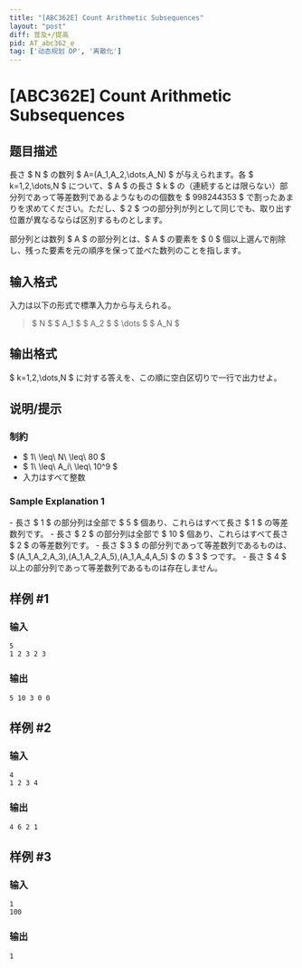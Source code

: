 ```yaml
---
title: "[ABC362E] Count Arithmetic Subsequences"
layout: "post"
diff: 普及+/提高
pid: AT_abc362_e
tag: ['动态规划 DP', '离散化']
---
```


# [ABC362E] Count Arithmetic Subsequences

## 题目描述

[problemUrl]: https://atcoder.jp/contests/abc362/tasks/abc362_e

長さ $ N $ の数列 $ A=(A_1,A_2,\dots,A_N) $ が与えられます。各 $ k=1,2,\dots,N $ について、$ A $ の長さ $ k $ の（連続するとは限らない）部分列であって等差数列であるようなものの個数を $ 998244353 $ で割ったあまりを求めてください。ただし、$ 2 $ つの部分列が列として同じでも、取り出す位置が異なるならば区別するものとします。

部分列とは数列 $ A $ の部分列とは、$ A $ の要素を $ 0 $ 個以上選んで削除し、残った要素を元の順序を保って並べた数列のことを指します。

## 输入格式

入力は以下の形式で標準入力から与えられる。

> $ N $ $ A_1 $ $ A_2 $ $ \dots $ $ A_N $

## 输出格式

$ k=1,2,\dots,N $ に対する答えを、この順に空白区切りで一行で出力せよ。

## 说明/提示

### 制約

- $ 1\ \leq\ N\ \leq\ 80 $
- $ 1\ \leq\ A_i\ \leq\ 10^9 $
- 入力はすべて整数

### Sample Explanation 1

\- 長さ $ 1 $ の部分列は全部で $ 5 $ 個あり、これらはすべて長さ $ 1 $ の等差数列です。 - 長さ $ 2 $ の部分列は全部で $ 10 $ 個あり、これらはすべて長さ $ 2 $ の等差数列です。 - 長さ $ 3 $ の部分列であって等差数列であるものは、$ (A_1,A_2,A_3),(A_1,A_2,A_5),(A_1,A_4,A_5) $ の $ 3 $ つです。 - 長さ $ 4 $ 以上の部分列であって等差数列であるものは存在しません。

## 样例 #1

### 输入

```
5
1 2 3 2 3
```

### 输出

```
5 10 3 0 0
```

## 样例 #2

### 输入

```
4
1 2 3 4
```

### 输出

```
4 6 2 1
```

## 样例 #3

### 输入

```
1
100
```

### 输出

```
1
```

